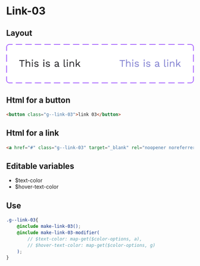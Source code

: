 # Link-03

## Layout

![alt text][link-03]

[link-03]: /src/img/global-components/link/link-03.png

## Html for a button

```html
<button class="g--link-03">link 03</button>
```

## Html for a link

```html
<a href="#" class="g--link-03" target="_blank" rel="noopener noreferrer">link 03 link</a>
```

## Editable variables

- $text-color
- $hover-text-color

## Use

```scss
.g--link-03{
    @include make-link-03();
    @include make-link-03-modifier(
        // $text-color: map-get($color-options, a),
        // $hover-text-color: map-get($color-options, g)
    );
}
```
